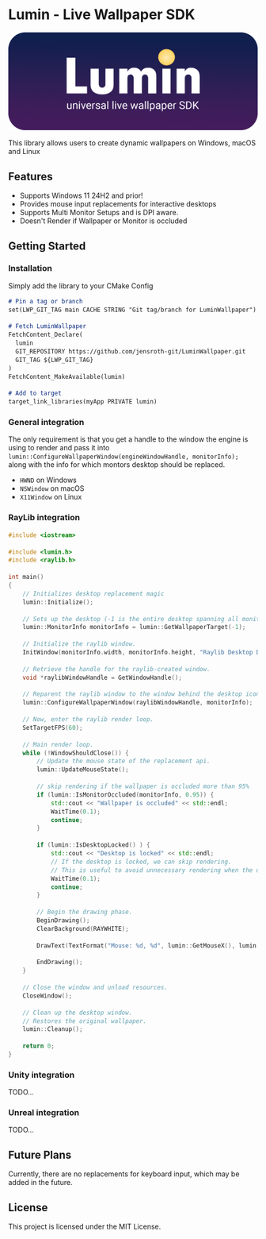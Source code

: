 # Lumin - Live Wallpaper SDK 
![Logo](images/Logo.png)

This library allows users to create dynamic wallpapers on Windows, macOS and Linux

## Features

- Supports Windows 11 24H2 and prior!
- Provides mouse input replacements for interactive desktops
- Supports Multi Monitor Setups and is DPI aware.
- Doesn't Render if Wallpaper or Monitor is occluded

## Getting Started

### Installation
Simply add the library to your CMake Config
```md
# Pin a tag or branch
set(LWP_GIT_TAG main CACHE STRING "Git tag/branch for LuminWallpaper")

# Fetch LuminWallpaper
FetchContent_Declare(
  lumin
  GIT_REPOSITORY https://github.com/jensroth-git/LuminWallpaper.git
  GIT_TAG ${LWP_GIT_TAG}
)
FetchContent_MakeAvailable(lumin)

# Add to target
target_link_libraries(myApp PRIVATE lumin)
```

### General integration
The only requirement is that you get a handle to the window the engine is using to render and pass it into 
`lumin::ConfigureWallpaperWindow(engineWindowHandle, monitorInfo);`  
along with the info for which montors desktop should be replaced.

- `HWND` on Windows 
- `NSWindow` on macOS
- `X11Window` on Linux

### RayLib integration
```cpp
#include <iostream>

#include <lumin.h>
#include <raylib.h>

int main()
{
	// Initializes desktop replacement magic
	lumin::Initialize();

	// Sets up the desktop (-1 is the entire desktop spanning all monitors)
	lumin::MonitorInfo monitorInfo = lumin::GetWallpaperTarget(-1);

	// Initialize the raylib window.
	InitWindow(monitorInfo.width, monitorInfo.height, "Raylib Desktop Demo");

	// Retrieve the handle for the raylib-created window.
	void *raylibWindowHandle = GetWindowHandle();

	// Reparent the raylib window to the window behind the desktop icons.
	lumin::ConfigureWallpaperWindow(raylibWindowHandle, monitorInfo);

	// Now, enter the raylib render loop.
	SetTargetFPS(60);

	// Main render loop.
	while (!WindowShouldClose()) {
		// Update the mouse state of the replacement api.
		lumin::UpdateMouseState();

		// skip rendering if the wallpaper is occluded more than 95%
		if (lumin::IsMonitorOccluded(monitorInfo, 0.95)) {
			std::cout << "Wallpaper is occluded" << std::endl;
			WaitTime(0.1);
			continue;
		}

		if (lumin::IsDesktopLocked() ) {
			std::cout << "Desktop is locked" << std::endl;
			// If the desktop is locked, we can skip rendering.
			// This is useful to avoid unnecessary rendering when the user is not interacting with the desktop.
			WaitTime(0.1);
			continue;
		}

		// Begin the drawing phase.
		BeginDrawing();
		ClearBackground(RAYWHITE);

		DrawText(TextFormat("Mouse: %d, %d", lumin::GetMouseX(), lumin::GetMouseY()), 10, 10, 30, DARKGRAY);

		EndDrawing();
	}

	// Close the window and unload resources.
	CloseWindow();

	// Clean up the desktop window.
	// Restores the original wallpaper.
	lumin::Cleanup();

	return 0;
}
```

### Unity integration
TODO...

### Unreal integration
TODO...

## Future Plans
Currently, there are no replacements for keyboard input, which may be added in the future.

## License

This project is licensed under the MIT License.

